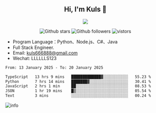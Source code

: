 <h2 align="center"> Hi, I'm Kuls 👋 </h2>
<p align="center">
    <p align="center">
        <img src=" https://avatars.githubusercontent.com/u/42165104?s=460&u=5c7fbf0bce7d4b38a15a44676e6f64b529e47598&v=4"/>
    </p>
    <p align="center">
      <img src="https://img.shields.io/github/stars/hellokuls?style=social" alt="Github stars" />
      <img src="https://img.shields.io/github/followers/hellokuls?style=social" alt="Github followers" />
      <img src="https://visitor-badge.glitch.me/badge?page_id=hellokuls.readme" alt="vistors" />
    </p>
</p>

- Program Language：Python、Node.js、C#、Java
- Full Stack Engineer.
- Email: kuls666888@gmail.com
- Wechat: LLLLLLS123

<!--START_SECTION:waka-->

```txt
From: 13 January 2025 - To: 20 January 2025

TypeScript   13 hrs 9 mins   █████████████▓░░░░░░░░░░░   55.23 %
Python       7 hrs 14 mins   ███████▓░░░░░░░░░░░░░░░░░   30.41 %
JavaScript   2 hrs 1 min     ██░░░░░░░░░░░░░░░░░░░░░░░   08.53 %
JSON         1 hr 19 mins    █▒░░░░░░░░░░░░░░░░░░░░░░░   05.54 %
Text         3 mins          ░░░░░░░░░░░░░░░░░░░░░░░░░   00.24 %
```

<!--END_SECTION:waka-->

![info](https://github-readme-stats.vercel.app/api?username=hellokuls&show_icons=true&count_private=true&hide=prs&theme=default_repocard)


